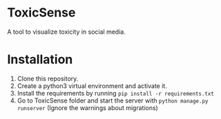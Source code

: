 # ToxicSense

A tool to visualize toxicity in social media.

# Installation

1. Clone this repository.
2. Create a python3 virtual environment and activate it.
3. Install the requirements by running `pip install -r requirements.txt`
4. Go to ToxicSense folder and start the server with `python manage.py runserver` (Ignore the warnings about migrations)